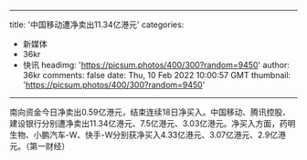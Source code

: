 
---
title: '中国移动遭净卖出11.34亿港元'
categories: 
 - 新媒体
 - 36kr
 - 快讯
headimg: 'https://picsum.photos/400/300?random=9450'
author: 36kr
comments: false
date: Thu, 10 Feb 2022 10:00:57 GMT
thumbnail: 'https://picsum.photos/400/300?random=9450'
---

<div>   
南向资金今日净卖出0.59亿港元，结束连续18日净买入。中国移动、腾讯控股、建设银行分别遭净卖出11.34亿港元、7.5亿港元、3.03亿港元。净买入方面，药明生物、小鹏汽车-W、快手-W分别获净买入4.33亿港元、3.07亿港元、2.9亿港元。（第一财经）  
</div>
            